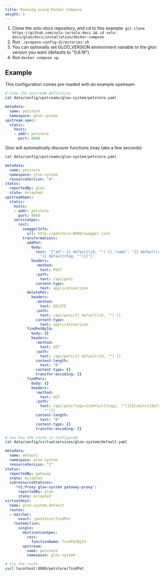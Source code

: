 ```yaml
---
title: Running using Docker-Compose
weight: 5
---
```


1. Clone the solo-docs repository, and cd to this example: `git clone https://github.com/solo-io/solo-docs && cd solo-docs/gloo/docs/installation/docker-compose`
1. Run `./prepare-config-directories.sh`
1. You can optionally set GLOO_VERSION environment variable to the gloo version you want (defaults to "0.6.19").
1. Run `docker compose up`

## Example

This configuration comes pre-loaded with an example upstream:

```bash
# view the upstream definition
cat data/config/upstreams/gloo-system/petstore.yaml
```

```yaml
metadata:
  name: petstore
  namespace: gloo-system
upstream_spec:
  static:
    hosts:
    - addr: petstore
      port: 8080
```

Gloo will automatically discover functions (may take a few seconds)

```bash
cat data/config/upstreams/gloo-system/petstore.yaml
```

```yaml
metadata:
  name: petstore
  namespace: gloo-system
  resourceVersion: "4"
status:
  reportedBy: gloo
  state: Accepted
upstreamSpec:
  static:
    hosts:
    - addr: petstore
      port: 8080
    serviceSpec:
      rest:
        swaggerInfo:
          url: http://petstore:8080/swagger.json
        transformations:
          addPet:
            body:
              text: '{"id": {{ default(id, "") }},"name": "{{ default(name, "")}}","tag":
                "{{ default(tag, "")}}"}'
            headers:
              :method:
                text: POST
              :path:
                text: /api/pets
              content-type:
                text: application/json
          deletePet:
            headers:
              :method:
                text: DELETE
              :path:
                text: /api/pets/{{ default(id, "") }}
              content-type:
                text: application/json
          findPetById:
            body: {}
            headers:
              :method:
                text: GET
              :path:
                text: /api/pets/{{ default(id, "") }}
              content-length:
                text: "0"
              content-type: {}
              transfer-encoding: {}
          findPets:
            body: {}
            headers:
              :method:
                text: GET
              :path:
                text: /api/pets?tags={{default(tags, "")}}&limit={{default(limit,
                  "")}}
              content-length:
                text: "0"
              content-type: {}
              transfer-encoding: {}
```

```bash
# see how the route is configured:
cat data/config/virtualservices/gloo-system/default.yaml
```

```yaml
metadata:
  name: default
  namespace: gloo-system
  resourceVersion: "2"
status:
  reportedBy: gateway
  state: Accepted
  subresourceStatuses:
    '*v1.Proxy gloo-system gateway-proxy':
      reportedBy: gloo
      state: Accepted
virtualHost:
  name: gloo-system.default
  routes:
  - matcher:
      exact: /petstore/findPet
    routeAction:
      single:
        destinationSpec:
          rest:
            functionName: findPetById
        upstream:
          name: petstore
          namespace: gloo-system
```

```bash
# try the route
curl localhost:8080/petstore/findPet
```